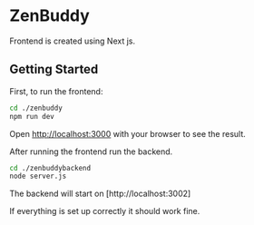# ZenBuddy

Frontend is created using Next js.

## Getting Started

First, to run the frontend:

```bash
cd ./zenbuddy
npm run dev
```

Open [http://localhost:3000](http://localhost:3000) with your browser to see the result.

After running the frontend run the backend.

```bash
cd ./zenbuddybackend
node server.js
```

The backend will start on [http://localhost:3002]

If everything is set up correctly it should work fine.
